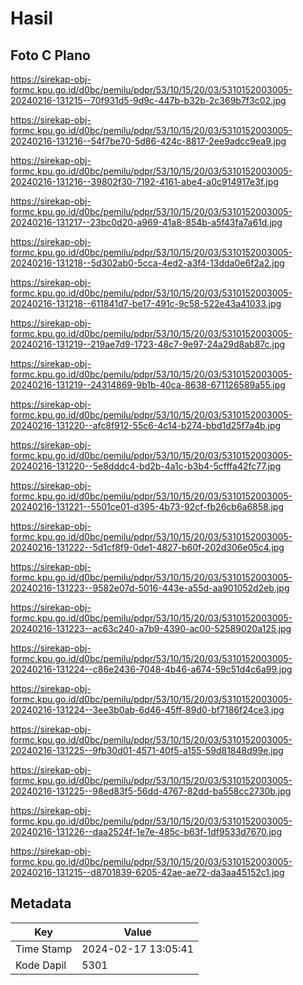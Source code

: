# Hasil

## Foto C Plano

https://sirekap-obj-formc.kpu.go.id/d0bc/pemilu/pdpr/53/10/15/20/03/5310152003005-20240216-131215--70f931d5-9d9c-447b-b32b-2c369b7f3c02.jpg

https://sirekap-obj-formc.kpu.go.id/d0bc/pemilu/pdpr/53/10/15/20/03/5310152003005-20240216-131216--54f7be70-5d86-424c-8817-2ee9adcc9ea9.jpg

https://sirekap-obj-formc.kpu.go.id/d0bc/pemilu/pdpr/53/10/15/20/03/5310152003005-20240216-131216--39802f30-7192-4161-abe4-a0c914917e3f.jpg

https://sirekap-obj-formc.kpu.go.id/d0bc/pemilu/pdpr/53/10/15/20/03/5310152003005-20240216-131217--23bc0d20-a969-41a8-854b-a5f43fa7a61d.jpg

https://sirekap-obj-formc.kpu.go.id/d0bc/pemilu/pdpr/53/10/15/20/03/5310152003005-20240216-131218--5d302ab0-5cca-4ed2-a3f4-13dda0e6f2a2.jpg

https://sirekap-obj-formc.kpu.go.id/d0bc/pemilu/pdpr/53/10/15/20/03/5310152003005-20240216-131218--611841d7-be17-491c-9c58-522e43a41033.jpg

https://sirekap-obj-formc.kpu.go.id/d0bc/pemilu/pdpr/53/10/15/20/03/5310152003005-20240216-131219--219ae7d9-1723-48c7-9e97-24a29d8ab87c.jpg

https://sirekap-obj-formc.kpu.go.id/d0bc/pemilu/pdpr/53/10/15/20/03/5310152003005-20240216-131219--24314869-9b1b-40ca-8638-671126589a55.jpg

https://sirekap-obj-formc.kpu.go.id/d0bc/pemilu/pdpr/53/10/15/20/03/5310152003005-20240216-131220--afc8f912-55c6-4c14-b274-bbd1d25f7a4b.jpg

https://sirekap-obj-formc.kpu.go.id/d0bc/pemilu/pdpr/53/10/15/20/03/5310152003005-20240216-131220--5e8dddc4-bd2b-4a1c-b3b4-5cfffa42fc77.jpg

https://sirekap-obj-formc.kpu.go.id/d0bc/pemilu/pdpr/53/10/15/20/03/5310152003005-20240216-131221--5501ce01-d395-4b73-92cf-fb26cb6a6858.jpg

https://sirekap-obj-formc.kpu.go.id/d0bc/pemilu/pdpr/53/10/15/20/03/5310152003005-20240216-131222--5d1cf8f9-0de1-4827-b60f-202d306e05c4.jpg

https://sirekap-obj-formc.kpu.go.id/d0bc/pemilu/pdpr/53/10/15/20/03/5310152003005-20240216-131223--9582e07d-5016-443e-a55d-aa901052d2eb.jpg

https://sirekap-obj-formc.kpu.go.id/d0bc/pemilu/pdpr/53/10/15/20/03/5310152003005-20240216-131223--ac63c240-a7b9-4390-ac00-52589020a125.jpg

https://sirekap-obj-formc.kpu.go.id/d0bc/pemilu/pdpr/53/10/15/20/03/5310152003005-20240216-131224--c86e2436-7048-4b46-a674-59c51d4c6a99.jpg

https://sirekap-obj-formc.kpu.go.id/d0bc/pemilu/pdpr/53/10/15/20/03/5310152003005-20240216-131224--3ee3b0ab-6d46-45ff-89d0-bf7186f24ce3.jpg

https://sirekap-obj-formc.kpu.go.id/d0bc/pemilu/pdpr/53/10/15/20/03/5310152003005-20240216-131225--9fb30d01-4571-40f5-a155-59d81848d99e.jpg

https://sirekap-obj-formc.kpu.go.id/d0bc/pemilu/pdpr/53/10/15/20/03/5310152003005-20240216-131225--98ed83f5-56dd-4767-82dd-ba558cc2730b.jpg

https://sirekap-obj-formc.kpu.go.id/d0bc/pemilu/pdpr/53/10/15/20/03/5310152003005-20240216-131226--daa2524f-1e7e-485c-b63f-1df9533d7670.jpg

https://sirekap-obj-formc.kpu.go.id/d0bc/pemilu/pdpr/53/10/15/20/03/5310152003005-20240216-131215--d8701839-6205-42ae-ae72-da3aa45152c1.jpg


## Metadata

| Key        | Value               |
| ---------- | ------------------- |
| Time Stamp | 2024-02-17 13:05:41 |
| Kode Dapil | 5301                |




